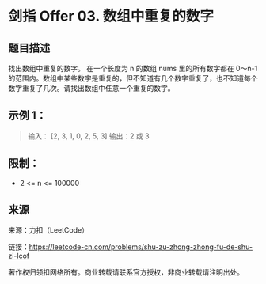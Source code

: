 # 剑指 Offer 03. 数组中重复的数字

## 题目描述
找出数组中重复的数字。
在一个长度为 n 的数组 nums 里的所有数字都在 0～n-1 的范围内。数组中某些数字是重复的，但不知道有几个数字重复了，也不知道每个数字重复了几次。请找出数组中任意一个重复的数字。

## 示例 1：

> 输入：
> [2, 3, 1, 0, 2, 5, 3]
> 输出：2 或 3 

 

## 限制：
- 2 <= n <= 100000

## 来源
来源：力扣（LeetCode）

链接：https://leetcode-cn.com/problems/shu-zu-zhong-zhong-fu-de-shu-zi-lcof

著作权归领扣网络所有。商业转载请联系官方授权，非商业转载请注明出处。